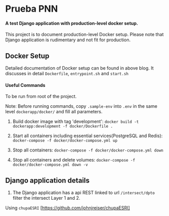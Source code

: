 # Prueba PNN
#### A test Django application with production-level docker setup.

This project is to document production-level Docker setup. Please note that Django application is rudimentary and not fit for production.

## Docker Setup
Detailed documentation of Docker setup can be found in above blog.
It discusses in detail `Dockerfile`, `entrypoint.sh` and `start.sh`

#### Useful Commands
To be run from root of the project.

Note: Before running commands, copy `.sample-env` into `.env` in the same level `dockerapp/docker/` and fill all parameters.
1. Build docker image with tag 'development':
`docker build -t dockerapp:development -f docker/Dockerfile .`

2. Start all containers including essential services(PostgreSQL and Redis):  `docker-compose -f docker/docker-compose.yml up`

3. Stop all containers: `docker-compose -f docker/docker-compose.yml down`

4. Stop all containers and delete volumes: `docker-compose -f docker/docker-compose.yml down -v`

## Django application details
1. The Django application has a api REST linked to url `/intersect/dpto` filter the intersect Layer 1 and 2.


Using `chupaESRI` [https://github.com/johnjreiser/chupaESRI]
 
